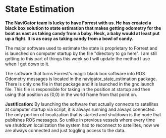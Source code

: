 #  **State Estimation**

**The NaviGator team is lucky to have Forrest with us. He has created a black box solution to state estimation that makes getting odometry for the boat as east as taking candy from a baby. Heck, a baby would at least put up a fight. It is as easy as taking candy from a bowl of candy.**

The major software used to estimate the state is proprietary to Forrest and is launched on computer startup by the file "directory to go here". I am still getting to this part of things this week so I will update the method I use when I get down to it. 

The software that turns Forrest's magic black box software into ROS Odometry messages is located in the navigator_state_estimation package. There is only one file in that package and it is launched in the gnc.launch file. This file is responsible for taking in the position at startup and then using that position as (0,0) in the world frame from that point on. 

**Justification:** By launching the software that actually connects to satellites at computer startup via script, it is always running and always connected. The only portion of localization that is started and shutdown is the node that publishes ROS messages. So unlike in previous vessels where every time we shutdown localization the system had to reconnect to satellites, now we are always connected and just toggling access to the data. 